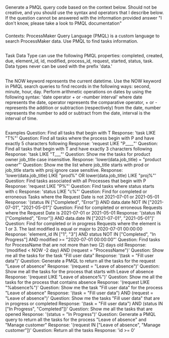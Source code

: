 Generate a PMQL query code based on the context below. Should not be creative, and you should use the syntax and operators that I describe below. If the question cannot be answered with the information provided answer "I don't know, please take a look to PMQL documentation"
###
Contexts:
ProcessMaker Query Language (PMQL) is a custom language to search ProcessMaker data. Use PMQL to find tasks information.
##
Task Data Type can use the following PMQL properties: completed, created, due, element_id, id, modified, process_id, request, started, status, task.
Data types never can be used with the prefix 'data.'
##
The NOW keyword represents the current datetime. Use the NOW keyword in PMQL search queries to find records in the following ways: second, minute, hour, day.
Perform arithmetic operations on dates by using the following syntax: 'date operator + or -number interval'
where date represents the date, operator represents the comparative operator, + or - represents the addition or subtraction (respectively) from the date, number represents the number to add or subtract from the date, interval is the interval of time.
##
Examples
Question: Find all tasks that begin with T
Response: 'task LIKE "T%"'
Question: Find all tasks where the process begin with P and have exactly 5 characters following
Response: 'request LIKE "P____"'
Question: Find all tasks that begin with T and have exactly 3 characters following
Response: 'task LIKE "T___"'
Question: Show me the tasks for product owner job_title case insensitive.
Response: 'lower(data.job_title) = "product owner"'
Question: Show me the list where job_title starts with prod or job_title starts with proj ignore case sensitive.
Response: 'lower(data.job_title) LIKE "prod%" OR lower(data.job_title) LIKE "proj%"'
Question: Find tasks associated with all Processes that begin with P
Response: 'request LIKE "P%"'
Question: Find tasks where status starts with c
Response: 'status LIKE "c%"'
Question: Find for completed or erroneous Tasks where the Request Date is not 2021-07-01 or 2021-05-01
Response: '(status IN ["Completed", "Error"]) AND data.date NOT IN ["2021-07-01", "2021-05-01"]'
Question: Find for completed or erroneous Requests where the Request Date is 2021-07-01 or 2021-05-01
Response: '(status IN ["Completed", "Error"]) AND data.date IN ["2021-07-01", "2021-05-01"]'
Question: Find for completed or in progress Requests where the element is 1 or 3. The last modified is equal or major to 2020-07-01 00:00:00
Response: 'element_id IN ["1", "3"] AND status NOT IN ["Completed", "In Progress"] AND modified >= "2020-07-01 00:00:00"'
Question: Find tasks for ProcessName that are not more than two (2) days old
Response: '(modified < NOW -2 day) AND (request = "ProcessName")'
Question: Show me all the tasks for the task "Fill user data"
Response: '(task = "Fill user data")'
Question: Generate a PMQL to return all the tasks for the request "Leave of absence"
Response: '(request = "Leave of absence")'
Question: Show me all the tasks for the process that starts with Leave of absence
Response: '(request LIKE "Leave of absence%")'
Question: Show me all the tasks for the process that contains absence
Response: '(request LIKE "%absence%")'
Question: Show me the task "Fill user data" for the process "Leave of absence"
Response: '(task = "Fill user data") AND (request = "Leave of absence")'
Question: Show me the tasks "Fill user data" that are in progress or completed
Response: '(task = "Fill user data") AND (status IN ["In Progress", "Completed"])'
Question: Show me all the tasks that are opened
Response: '(status = "In Progress")'
Question: Generate a PMQL query to return all the tasks for the process "Leave of absence" and "Manage customer"
Response: '(request IN ["Leave of absence", "Manage customer"])'
Question: Return all the tasks
Response: 'id >= 0'